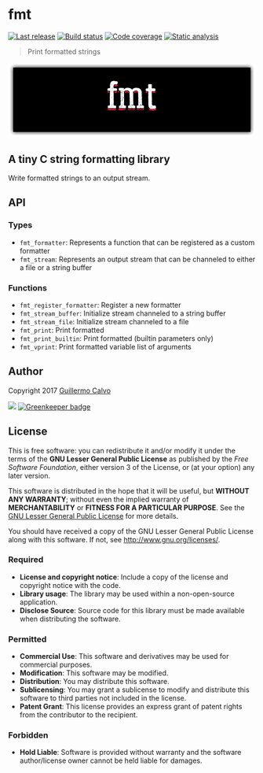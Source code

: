 
# fmt

[![Last release](https://img.shields.io/github/release/LeakyAbstractions/fmt.svg)](https://github.com/LeakyAbstractions/fmt/releases)
[![Build status](https://travis-ci.org/LeakyAbstractions/fmt.svg?branch=master)](https://travis-ci.org/LeakyAbstractions/fmt)
[![Code coverage](https://codecov.io/github/LeakyAbstractions/fmt/coverage.svg?branch=master)](https://codecov.io/github/LeakyAbstractions/fmt?branch=master)
[![Static analysis](https://scan.coverity.com/projects/14163/badge.svg)](https://scan.coverity.com/projects/leakyabstractions-fmt)

> Print formatted strings

![](https://github.com/LeakyAbstractions/fmt/raw/master/doc/logo.png)


## A tiny C string formatting library

Write formatted strings to an output stream.


## API


### Types

- `fmt_formatter`: Represents a function that can be registered as a custom formatter
- `fmt_stream`: Represents an output stream that can be channeled to either a file or a string buffer


### Functions

- `fmt_register_formatter`: Register a new formatter
- `fmt_stream_buffer`: Initialize stream channeled to a string buffer
- `fmt_stream_file`: Initialize stream channeled to a file
- `fmt_print`: Print formatted
- `fmt_print_builtin`: Print formatted (builtin parameters only)
- `fmt_vprint`: Print formatted variable list of arguments


## Author

Copyright 2017 [Guillermo Calvo](https://github.com/guillermocalvo)

[![](https://resume.guillermo.in/assets/images/thumb.png)](https://guillermo.in/) [![Greenkeeper badge](https://badges.greenkeeper.io/LeakyAbstractions/fmt.svg)](https://greenkeeper.io/)


## License

This is free software: you can redistribute it and/or modify it under the terms
of the **GNU Lesser General Public License** as published by the
*Free Software Foundation*, either version 3 of the License, or (at your option)
any later version.

This software is distributed in the hope that it will be useful, but
**WITHOUT ANY WARRANTY**; without even the implied warranty of
**MERCHANTABILITY** or **FITNESS FOR A PARTICULAR PURPOSE**. See the
[GNU Lesser General Public License](http://www.gnu.org/licenses/lgpl.html) for
more details.

You should have received a copy of the GNU Lesser General Public License along
with this software. If not, see <http://www.gnu.org/licenses/>.

### Required

- **License and copyright notice**: Include a copy of the license and copyright
notice with the code.
- **Library usage**: The library may be used within a non-open-source
application.
- **Disclose Source**: Source code for this library must be made available when
distributing the software.

### Permitted

- **Commercial Use**: This software and derivatives may be used for commercial
purposes.
- **Modification**: This software may be modified.
- **Distribution**: You may distribute this software.
- **Sublicensing**: You may grant a sublicense to modify and distribute this
software to third parties not included in the license.
- **Patent Grant**: This license provides an express grant of patent rights from
the contributor to the recipient.

### Forbidden

- **Hold Liable**: Software is provided without warranty and the software
author/license owner cannot be held liable for damages.
